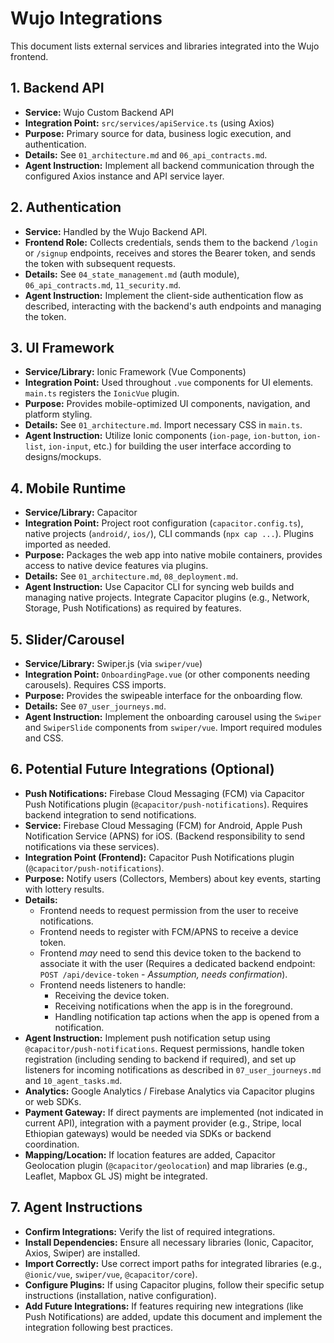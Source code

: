 # Wujo Integrations

This document lists external services and libraries integrated into the Wujo frontend.

## 1. Backend API

*   **Service:** Wujo Custom Backend API
*   **Integration Point:** `src/services/apiService.ts` (using Axios)
*   **Purpose:** Primary source for data, business logic execution, and authentication.
*   **Details:** See `01_architecture.md` and `06_api_contracts.md`.
*   **Agent Instruction:** Implement all backend communication through the configured Axios instance and API service layer.

## 2. Authentication

*   **Service:** Handled by the Wujo Backend API.
*   **Frontend Role:** Collects credentials, sends them to the backend `/login` or `/signup` endpoints, receives and stores the Bearer token, and sends the token with subsequent requests.
*   **Details:** See `04_state_management.md` (auth module), `06_api_contracts.md`, `11_security.md`.
*   **Agent Instruction:** Implement the client-side authentication flow as described, interacting with the backend's auth endpoints and managing the token.

## 3. UI Framework

*   **Service/Library:** Ionic Framework (Vue Components)
*   **Integration Point:** Used throughout `.vue` components for UI elements. `main.ts` registers the `IonicVue` plugin.
*   **Purpose:** Provides mobile-optimized UI components, navigation, and platform styling.
*   **Details:** See `01_architecture.md`. Import necessary CSS in `main.ts`.
*   **Agent Instruction:** Utilize Ionic components (`ion-page`, `ion-button`, `ion-list`, `ion-input`, etc.) for building the user interface according to designs/mockups.

## 4. Mobile Runtime

*   **Service/Library:** Capacitor
*   **Integration Point:** Project root configuration (`capacitor.config.ts`), native projects (`android/`, `ios/`), CLI commands (`npx cap ...`). Plugins imported as needed.
*   **Purpose:** Packages the web app into native mobile containers, provides access to native device features via plugins.
*   **Details:** See `01_architecture.md`, `08_deployment.md`.
*   **Agent Instruction:** Use Capacitor CLI for syncing web builds and managing native projects. Integrate Capacitor plugins (e.g., Network, Storage, Push Notifications) as required by features.

## 5. Slider/Carousel

*   **Service/Library:** Swiper.js (via `swiper/vue`)
*   **Integration Point:** `OnboardingPage.vue` (or other components needing carousels). Requires CSS imports.
*   **Purpose:** Provides the swipeable interface for the onboarding flow.
*   **Details:** See `07_user_journeys.md`.
*   **Agent Instruction:** Implement the onboarding carousel using the `Swiper` and `SwiperSlide` components from `swiper/vue`. Import required modules and CSS.

## 6. Potential Future Integrations (Optional)

*   **Push Notifications:** Firebase Cloud Messaging (FCM) via Capacitor Push Notifications plugin (`@capacitor/push-notifications`). Requires backend integration to send notifications.
*   **Service:** Firebase Cloud Messaging (FCM) for Android, Apple Push Notification Service (APNS) for iOS. (Backend responsibility to send notifications via these services).
*   **Integration Point (Frontend):** Capacitor Push Notifications plugin (`@capacitor/push-notifications`).
*   **Purpose:** Notify users (Collectors, Members) about key events, starting with lottery results.
*   **Details:**
    *   Frontend needs to request permission from the user to receive notifications.
    *   Frontend needs to register with FCM/APNS to receive a device token.
    *   Frontend *may* need to send this device token to the backend to associate it with the user (Requires a dedicated backend endpoint: `POST /api/device-token` - *Assumption, needs confirmation*).
    *   Frontend needs listeners to handle:
        *   Receiving the device token.
        *   Receiving notifications when the app is in the foreground.
        *   Handling notification tap actions when the app is opened from a notification.
*   **Agent Instruction:** Implement push notification setup using `@capacitor/push-notifications`. Request permissions, handle token registration (including sending to backend if required), and set up listeners for incoming notifications as described in `07_user_journeys.md` and `10_agent_tasks.md`.
*   **Analytics:** Google Analytics / Firebase Analytics via Capacitor plugins or web SDKs.
*   **Payment Gateway:** If direct payments are implemented (not indicated in current API), integration with a payment provider (e.g., Stripe, local Ethiopian gateways) would be needed via SDKs or backend coordination.
*   **Mapping/Location:** If location features are added, Capacitor Geolocation plugin (`@capacitor/geolocation`) and map libraries (e.g., Leaflet, Mapbox GL JS) might be integrated.

## 7. Agent Instructions

*   **Confirm Integrations:** Verify the list of required integrations.
*   **Install Dependencies:** Ensure all necessary libraries (Ionic, Capacitor, Axios, Swiper) are installed.
*   **Import Correctly:** Use correct import paths for integrated libraries (e.g., `@ionic/vue`, `swiper/vue`, `@capacitor/core`).
*   **Configure Plugins:** If using Capacitor plugins, follow their specific setup instructions (installation, native configuration).
*   **Add Future Integrations:** If features requiring new integrations (like Push Notifications) are added, update this document and implement the integration following best practices.
